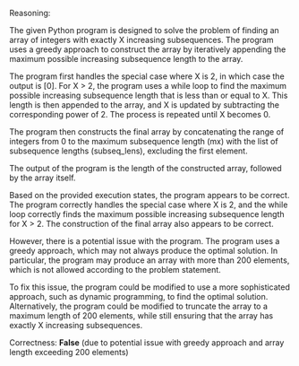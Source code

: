 Reasoning:

The given Python program is designed to solve the problem of finding an array of integers with exactly X increasing subsequences. The program uses a greedy approach to construct the array by iteratively appending the maximum possible increasing subsequence length to the array.

The program first handles the special case where X is 2, in which case the output is [0]. For X > 2, the program uses a while loop to find the maximum possible increasing subsequence length that is less than or equal to X. This length is then appended to the array, and X is updated by subtracting the corresponding power of 2. The process is repeated until X becomes 0.

The program then constructs the final array by concatenating the range of integers from 0 to the maximum subsequence length (mx) with the list of subsequence lengths (subseq_lens), excluding the first element.

The output of the program is the length of the constructed array, followed by the array itself.

Based on the provided execution states, the program appears to be correct. The program correctly handles the special case where X is 2, and the while loop correctly finds the maximum possible increasing subsequence length for X > 2. The construction of the final array also appears to be correct.

However, there is a potential issue with the program. The program uses a greedy approach, which may not always produce the optimal solution. In particular, the program may produce an array with more than 200 elements, which is not allowed according to the problem statement.

To fix this issue, the program could be modified to use a more sophisticated approach, such as dynamic programming, to find the optimal solution. Alternatively, the program could be modified to truncate the array to a maximum length of 200 elements, while still ensuring that the array has exactly X increasing subsequences.

Correctness: **False** (due to potential issue with greedy approach and array length exceeding 200 elements)
